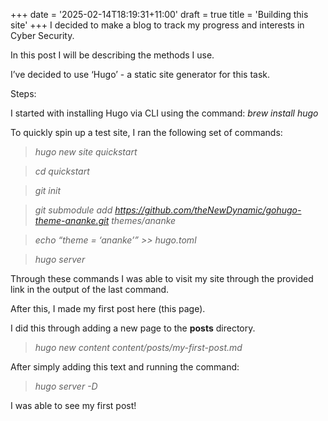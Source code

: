 +++
date = '2025-02-14T18:19:31+11:00'
draft = true
title = 'Building this site'
+++
I decided to make a blog to track my progress and interests in Cyber Security. 

In this post I will be describing the methods I use.

I’ve decided to use ‘Hugo’ -  a static site generator for this task.

Steps:

I started with installing Hugo via CLI using the command: *brew install hugo*

To quickly spin up a test site, I ran the following set of commands:

> *hugo new site quickstart*

> *cd quickstart*

> *git init*

> *git submodule add https://github.com/theNewDynamic/gohugo-theme-ananke.git themes/ananke*

> *echo “theme = ‘ananke’” >> hugo.toml*

> *hugo server*

Through these commands I was able to visit my site through the provided link in the output of the last command.

After this, I made my first post here (this page).

I did this through adding a new page to the **posts** directory.

> *hugo new content content/posts/my-first-post.md*

After simply adding this text and running the command: 

> *hugo server -D*

I was able to see my first post!
